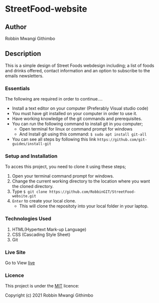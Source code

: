 # StreetFood-website

## Author
Robbin Mwangi Githimbo

## Description
This is a simple design of Street Foods webdesign including; a list of foods and drinks offered, contact information and an option to subscribe to the emails newsletters.

### Essentials

The following are required in order to continue....

* Install a text editor on your computer (Preferably Visual studio code)
* You must have git installed on your computer in order to use it.
* Have working knowledge of the git commands and prerequisites.
* You can run the following command to install git in you computer;
   -  Open terminal for linux or command prompt for windows 
   -  And Install git using this command:
        `$ sudo apt install git-all`
* You can see all steps by following this link `https://github.com/git-guides/install-git`

### Setup and Installation
To acces this project, you need to clone it using these steps;
1. Open your terminal command prompt for windows.
2. Change the current working directory to the location where you want the cloned directory.
3. Type `$ git clone https://github.com/RobbinGIT/StreetFood-website.git`
4. `Enter` to create your local clone.
    * This will clone the repositoty into your local folder in your laptop.

### Technologies Used

1. HTML(Hypertext Mark-up Language)
2. CSS (Cascading Style Sheet)
3. Git

### Live Site
Go to View [live](https://robbingit.github.io/StreetFood-website/)

### Licence
This project is under the  [MIT](LICENSE) licence:<br>

Copyright (c) 2021 Robbin Mwangi Githimbo
